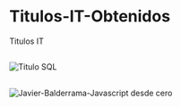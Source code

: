 # Titulos-IT-Obtenidos
Titulos IT
##
![Titulo SQL](https://user-images.githubusercontent.com/99737747/181020980-91c52b26-eaa4-43d8-94bf-70e226a0a21f.jpeg)
##
##
![Javier-Balderrama-Javascript desde cero](https://user-images.githubusercontent.com/99737747/182398192-e1e6ca89-f6a1-439d-a5e7-f54a263771ba.jpg)
